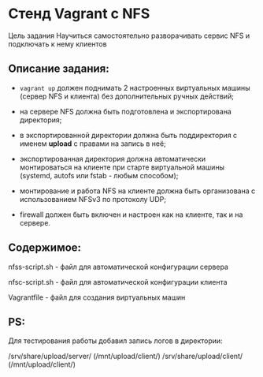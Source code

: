 # Стенд Vagrant с NFS

Цель задания
Научиться самостоятельно разворачивать сервис NFS и подключать к нему клиентов

## Описание задания:
 
- `vagrant up` должен поднимать 2 настроенных виртуальных машины (сервер NFS и клиента) без дополнительных ручных действий;
 
-  на сервере NFS должна быть подготовлена и экспортирована
директория;
 
- в экспортированной директории должна быть поддиректория с именем __upload__ с правами на запись в неё;
 
- экспортированная директория должна автоматически монтироваться на клиенте при старте виртуальной машины (systemd, autofs или fstab -
любым способом);
 
- монтирование и работа NFS на клиенте должна быть организована с использованием NFSv3 по протоколу UDP;
 
- firewall должен быть включен и настроен как на клиенте, так и на сервере.


## Содержимое:

nfss-script.sh - файл для автоматической конфигурации сервера

nfsc-script.sh - файл для автоматической конфигурации клиента

Vagrantfile - файл для создания виртуальных машин


## PS:
Для тестирования работы добавил запись логов в директории:

/srv/share/upload/server/ (/mnt/upload/client/)
/srv/share/upload/client/ (/mnt/upload/client/)
